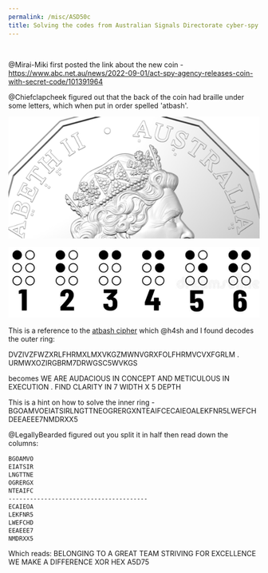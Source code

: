```yaml
---
permalink: /misc/ASD50c
title: Solving the codes from Australian Signals Directorate cyber-spy agency's 75th anniversary 50c coin with UQ Cyber Squad
---
```


<br>

@Mirai-Miki first posted the link about the new coin - <https://www.abc.net.au/news/2022-09-01/act-spy-agency-releases-coin-with-secret-code/101391964>

@Chiefclapcheek figured out that the back of the coin had braille under some letters, which when put in order spelled 'atbash'.

![image](https://raw.githubusercontent.com/Connor-McCartney/Connor-McCartney.github.io/main/_pages/misc/images/backofcoin.png)

![image](https://raw.githubusercontent.com/Connor-McCartney/Connor-McCartney.github.io/main/_pages/misc/images/braille.png)

This is a reference to the [atbash cipher](https://www.dcode.fr/atbash-cipher) which @h4sh and I found decodes the outer ring:

DVZIVZFWZXRLFHRMXLMXVKGZMWNVGRXFOLFHRMVCVXFGRLM . URMWXOZIRGBRM7DRWGSC5WVKGS

becomes WE ARE AUDACIOUS IN CONCEPT AND METICULOUS IN EXECUTION . FIND CLARITY IN 7 WIDTH X 5 DEPTH

This is a hint on how to solve the inner ring - BGOAMVOEIATSIRLNGTTNEOGRERGXNTEAIFCECAIEOALEKFNR5LWEFCHDEEAEEE7NMDRXX5

@LegallyBearded figured out you split it in half then read down the columns:

```
BGOAMVO
EIATSIR
LNGTTNE
OGRERGX
NTEAIFC
---------------------------------------
ECAIEOA
LEKFNR5
LWEFCHD
EEAEEE7
NMDRXX5
```

Which reads: BELONGING TO A GREAT TEAM STRIVING FOR EXCELLENCE WE MAKE A DIFFERENCE XOR HEX A5D75
